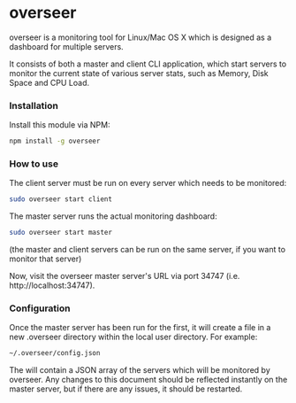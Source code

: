 overseer
========

overseer is a monitoring tool for Linux/Mac OS X which is designed as a dashboard for multiple servers.

It consists of both a master and client CLI application, which start servers to monitor the current state of various
server stats, such as Memory, Disk Space and CPU Load.

### Installation

Install this module via NPM:

```bash
npm install -g overseer
```

### How to use

The client server must be run on every server which needs to be monitored:

```bash
sudo overseer start client
```

The master server runs the actual monitoring dashboard:

```bash
sudo overseer start master
```

(the master and client servers can be run on the same server, if you want to monitor that server)

Now, visit the overseer master server's URL via port 34747 (i.e. http://localhost:34747).

### Configuration

Once the master server has been run for the first, it will create a file in a new .overseer directory within the local user directory. For example:

```bash
~/.overseer/config.json
```

The will contain a JSON array of the servers which will be monitored by overseer. Any changes to this document should be reflected instantly on the master server, but if there are any issues, it should be restarted.

[logo]: https://github.com/earthly/overseer/blob/master/docs/screenshots/example-master.png "Example setup"
